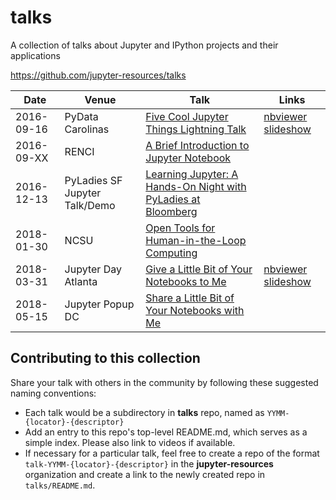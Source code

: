 # talks

A collection of talks about Jupyter and IPython projects and their applications

https://github.com/jupyter-resources/talks

|Date|Venue|Talk|Links|
|----|-----|----|-----|
|2016-09-16|PyData Carolinas|[Five Cool Jupyter Things Lightning Talk](1609-pydata-carolinas-lightning-talk)|[nbviewer slideshow](http://nbviewer.jupyter.org/format/slides/github/jupyter-resources/talks/blob/master/1609-pydata-carolinas-lightning-talk/five_cool_jupyter_things.ipynb#/)|
|2016-09-XX|RENCI|[A Brief Introduction to Jupyter Notebook](1609-renci-brief-jupyter-intro)||
|2016-12-13|PyLadies SF Jupyter Talk/Demo|[Learning Jupyter: A Hands-On Night with PyLadies at Bloomberg](1612-pyladies-at-bloomberg-talk-demo)|
|2018-01-30|NCSU|[Open Tools for Human-in-the-Loop Computing](1801-ncsu-open-tools-hitl)||
|2018-03-31|Jupyter Day Atlanta|[Give a Little Bit of Your Notebooks to Me](1803-jday-atl-share-nbs)|[nbviewer slideshow](http://nbviewer.jupyter.org/format/slides/gist/parente/1839cdcfbd677d99157c8c5d1f5ec915#/)|
|2018-05-15|Jupyter Popup DC|[Share a Little Bit of Your Notebooks with Me](1805-popup-dc-share-nbs)||

## Contributing to this collection

Share your talk with others in the community by following these suggested naming conventions:

- Each talk would be a subdirectory in **talks** repo, named as `YYMM-{locator}-{descriptor}`
- Add an entry to this repo's top-level README.md, which serves as a simple index. Please also link to videos if available.
- If necessary for a particular talk, feel free to create a repo of the format `talk-YYMM-{locator}-{descriptor}` in the **jupyter-resources** organization and create a link to the newly created repo in `talks/README.md`.

